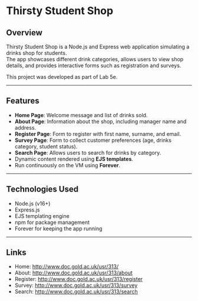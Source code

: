 # Thirsty Student Shop

## Overview
Thirsty Student Shop is a Node.js and Express web application simulating a drinks shop for students.  
The app showcases different drink categories, allows users to view shop details, and provides interactive forms such as registration and surveys.  

This project was developed as part of Lab 5e.  

---

## Features
- **Home Page**: Welcome message and list of drinks sold.  
- **About Page**: Information about the shop, including manager name and address.  
- **Register Page**: Form to register with first name, surname, and email.  
- **Survey Page**: Form to collect customer preferences (age, drinks category, student status).  
- **Search Page**: Allows users to search for drinks by category.  
- Dynamic content rendered using **EJS templates**.  
- Run continuously on the VM using **Forever**.  

---

## Technologies Used
- Node.js (v16+)
- Express.js
- EJS templating engine
- npm for package management
- Forever for keeping the app running

---

## Links
- Home: http://www.doc.gold.ac.uk/usr/313/
- About: http://www.doc.gold.ac.uk/usr/313/about
- Register: http://www.doc.gold.ac.uk/usr/313/register
- Survey: http://www.doc.gold.ac.uk/usr/313/survey
- Search: http://www.doc.gold.ac.uk/usr/313/search


